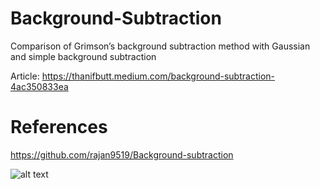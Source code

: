 # Background-Subtraction
Comparison of Grimson’s background subtraction method with Gaussian and simple background subtraction

Article: https://thanifbutt.medium.com/background-subtraction-4ac350833ea

# References
https://github.com/rajan9519/Background-subtraction

![alt text](demo.gif)
